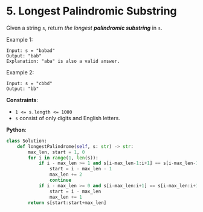 # 5. Longest Palindromic Substring

Given a string `s`, return _the longest __palindromic substring___ in `s`.

Example 1:
```
Input: s = "babad"
Output: "bab"
Explanation: "aba" is also a valid answer.
```
Example 2:
```
Input: s = "cbbd"
Output: "bb"
```

__Constraints__:
* `1 <= s.length <= 1000`
* `s` consist of only digits and English letters.

__Python__:
```python
class Solution:
    def longestPalindrome(self, s: str) -> str:
        max_len, start = 1, 0
        for i in range(1, len(s)):
            if i - max_len >= 1 and s[i-max_len-1:i+1] == s[i-max_len-1:i+1][::-1]:
                start = i - max_len - 1
                max_len += 2
                continue
            if i - max_len >= 0 and s[i-max_len:i+1] == s[i-max_len:i+1][::-1]:
                start = i - max_len
                max_len += 1
        return s[start:start+max_len]
```